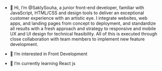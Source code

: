 - 👋 Hi, I’m @SaklySouha, a junior front-end developer, familiar with JavaScript, HTML/CSS and design tools to deliver an exceptional customer experience with an artistic eye. I integrate websites, web apps, and landing pages from concept to deployment, and standardize all results with a fresh approach and strategy to responsive and mobile UX and UI design for technical feasibility. All of this is executed through close collaboration with team members to implement new feature development.

- 👀 I’m interested in Front Development 
- 🌱 I’m currently learning React js

